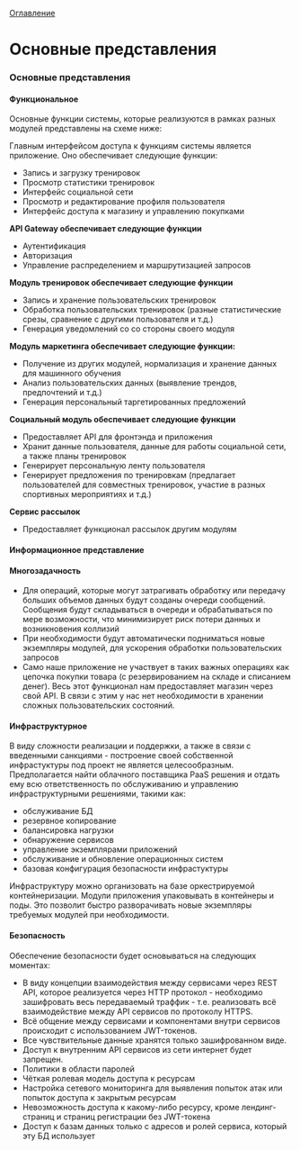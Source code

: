 [Оглавление](README.md)
# Основные представления

### Основные представления

#### Функциональное

Основные функции системы, которые реализуются в рамках разных модулей представлены на схеме ниже:

Главным интерфейсом доступа к функциям системы является приложение. Оно обеспечивает следующие
функции:

- Запись и загрузку тренировок
- Просмотр статистики тренировок
- Интерфейс социальной сети
- Просмотр и редактирование профиля пользователя
- Интерфейс доступа к магазину и управлению покупками

**API Gateway обеспечивает следующие функции**

- Аутентификация
- Авторизация
- Управление распределением и маршрутизацией запросов

**Модуль тренировок обеспечивает следующие функции**

- Запись и хранение пользовательских тренировок
- Обработка пользовательских тренировок (разные статистические срезы, сравнение с другими 
  пользователя и т.д.)
- Генерация уведомлений со со стороны своего модуля

**Модуль маркетинга обеспечивает следующие функции:**

- Получение из других модулей, нормализация и хранение данных для машинного обучения
- Анализ пользовательских данных (выявление трендов, предпочтений и т.д.)
- Генерация персональный таргетированных предложений

**Социальный модуль обеспечивает следующие функции**

- Предоставляет API для фронтэнда и приложения
- Хранит данные пользователя, данные для работы социальной сети, а также планы тренировок
- Генерирует персональную ленту пользователя
- Генерирует предложения по тренировкам (предлагает пользователей для совместных тренировок, 
  участие в разных спортивных мероприятиях и т.д.)

**Сервис рассылок**

- Предоставляет функционал рассылок другим модулям


#### Информационное представление


#### Многозадачность

- Для операций, которые могут затрагивать обработку или передачу больших объемов данных будут 
  созданы очереди сообщений. Сообщения будут складываться в очереди и обрабатываться по мере 
  возможности, что минимизирует риск потери данных и возникновения коллизий
- При необходимости будут автоматически подниматься новые экземпляры модулей, для ускорения 
  обработки пользовательских запросов
- Само наше приложение не участвует в таких важных операциях как цепочка покупки товара 
  (с резервированием на складе и списанием денег). Весь этот функционал нам предоставляет 
  магазин через свой API. В связи с этим у нас нет необходимости в хранении сложных 
  пользовательских состояний.


#### Инфраструктурное

В виду сложности реализации и поддержки, а также в связи с введенными санкциями - построение 
своей собственной инфрастуктуры под проект не является целесообразным.
Предполагается найти облачного поставщика PaaS решения и отдать ему всю ответственность по 
обслуживанию и управлению инфраструктурными решениями, такими как:
- обслуживание БД
- резервное копирование
- балансировка нагрузки
- обнаружение сервисов
- управление экземплярами приложений
- обслуживание и обновление операционных систем
- базовая конфигурация безопасности инфрастуктуры


Инфраструктуру можно организовать на базе оркестрируемой контейнеризации. Модули приложения 
упаковывать в контейнеры и поды. Это позволит быстро разворачивать новые экземпляры требуемых 
модулей при необходимости.


#### Безопасность

Обеспечение безопасности будет основываться на следующих моментах:

- В виду концепции взаимодействия между сервисами через REST API, которое реализуется через 
  HTTP протокол - необходимо зашифровать весь передаваемый траффик - т.е. реализовать 
  всё взаимодействие между API сервисов по протоколу HTTPS.
- Всё общение между сервисами и компонентами внутри сервисов происходит с использованием 
  JWT-токенов.
- Все чувствительные данные хранятся только зашифрованном виде.
- Доступ к внутренним API сервисов из сети интернет будет запрещен.
- Политики в области паролей
- Чёткая ролевая модель доступа к ресурсам
- Настройка сетевого мониторинга для выявления попыток атак или попыток доступа к закрытым 
  ресурсам
- Невозможность доступа к какому-либо ресурсу, кроме лендинг-страниц и страниц регистрации 
  без JWT-токена
- Доступ к базам данных только с адресов и ролей сервиса, который эту БД использует

